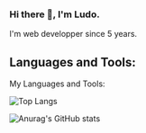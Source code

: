 ### Hi there 👋, I'm Ludo.

I'm web developper since 5 years.

## Languages and Tools:


My Languages and Tools:


 ![Top Langs](https://github-readme-stats.vercel.app/api/top-langs/?username=Ludo-Boa&langs_count=10&theme=tokyonight)
 
 ![Anurag's GitHub stats](https://github-readme-stats.vercel.app/api?username=Ludo-Boa&show_icons=true&count_private=true&theme=tokyonight)
 

 

